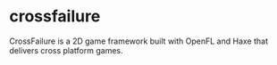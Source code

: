 crossfailure
============

CrossFailure is a 2D game framework built with OpenFL and Haxe that delivers cross platform games.
